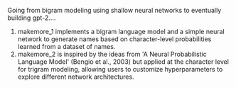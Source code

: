 Going from bigram modeling using shallow neural networks to eventually building gpt-2....
1. makemore_1 implements a bigram language model and a simple neural network to generate names based on character-level probabilities learned from a dataset of names.
2. makemore_2 is inspired by the ideas from 'A Neural Probabilistic Language Model' (Bengio et al., 2003) but applied at the character level for trigram modeling, allowing users to customize hyperparameters to explore different network architectures.
